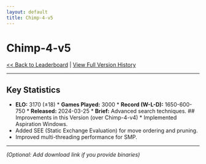 ```yaml
---
layout: default
title: Chimp-4-v5
---
```


# Chimp-4-v5

[<< Back to Leaderboard](/chimp-4/) | [View Full Version History](/chimp-4/version-history.html)

---

## Key Statistics

* **ELO:** 3170 (±18) * **Games Played:** 3000 * **Record (W-L-D):** 1650-600-750 * **Released:** 2024-03-25 * **Brief:** Advanced search techniques. ## Improvements in this Version (over Chimp-4-v4) * Implemented Aspiration Windows.
* Added SEE (Static Exchange Evaluation) for move ordering and pruning.
* Improved multi-threading performance for SMP.

---

*(Optional: Add download link if you provide binaries)*
